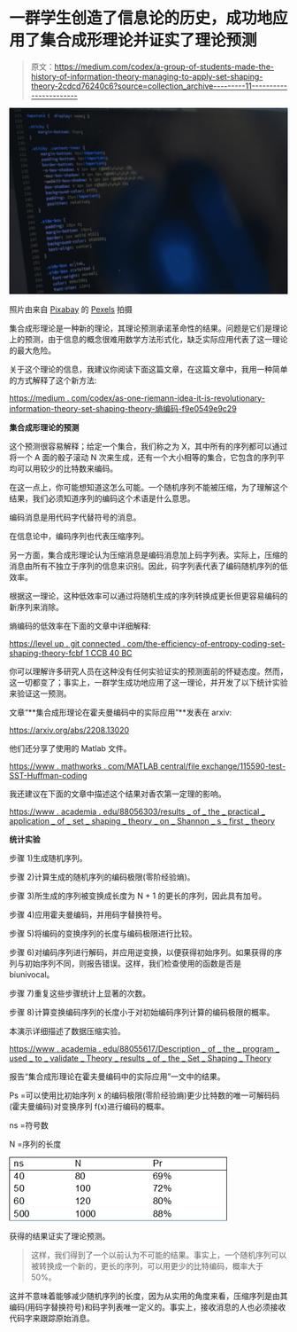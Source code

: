 # 一群学生创造了信息论的历史，成功地应用了集合成形理论并证实了理论预测

> 原文：<https://medium.com/codex/a-group-of-students-made-the-history-of-information-theory-managing-to-apply-set-shaping-theory-2cdcd76240c6?source=collection_archive---------11----------------------->

![](img/887a082ebe08e43dd3df13d3fcf76a39.png)

照片由来自 [Pixabay](https://pixabay.com//?utm_source=link-attribution&utm_medium=referral&utm_campaign=image&utm_content=1839877) 的 [Pexels](https://pixabay.com/users/pexels-2286921/?utm_source=link-attribution&utm_medium=referral&utm_campaign=image&utm_content=1839877) 拍摄

集合成形理论是一种新的理论，其理论预测承诺革命性的结果。问题是它们是理论上的预测，由于信息的概念很难用数学方法形式化，缺乏实际应用代表了这一理论的最大危险。

关于这个理论的信息，我建议你阅读下面这篇文章，在这篇文章中，我用一种简单的方式解释了这个新方法:

[https://medium . com/codex/as-one-riemann-idea-it-is-revolutionary-information-theory-set-shaping-theory-熵编码-f9e0549e9c29](/codex/as-one-riemann-idea-it-is-revolutionizing-information-theory-set-shaping-theory-entropy-coding-f9e0549e9c29)

**集合成形理论的预测**

这个预测很容易解释；给定一个集合，我们称之为 X，其中所有的序列都可以通过将一个 A 面的骰子滚动 N 次来生成，还有一个大小相等的集合，它包含的序列平均可以用较少的比特数来编码。

在这一点上，你可能想知道这怎么可能。一个随机序列不能被压缩，为了理解这个结果，我们必须知道序列的编码这个术语是什么意思。

编码消息是用代码字代替符号的消息。

在信息论中，编码序列也代表压缩序列。

另一方面，集合成形理论认为压缩消息是编码消息加上码字列表。实际上，压缩的消息由所有不独立于序列的信息来识别。因此，码字列表代表了编码随机序列的低效率。

根据这一理论，这种低效率可以通过将随机生成的序列转换成更长但更容易编码的新序列来消除。

熵编码的低效率在下面的文章中详细解释:

[https://level up . git connected . com/the-efficiency-of-entropy-coding-set-shaping-theory-fcbf 1 CCB 40 BC](https://levelup.gitconnected.com/the-inefficiency-of-entropy-coding-set-shaping-theory-fcbf1ccb40bc)

你可以理解许多研究人员在这种没有任何实验证实的预测面前的怀疑态度。然而，这一切都变了；事实上，一群学生成功地应用了这一理论，并开发了以下统计实验来验证这一预测。

文章“**集合成形理论在霍夫曼编码中的实际应用”**发表在 arxiv:

https://arxiv.org/abs/2208.13020

他们还分享了使用的 Matlab 文件。

[https://www . mathworks . com/MATLAB central/file exchange/115590-test-SST-Huffman-coding](https://www.mathworks.com/matlabcentral/fileexchange/115590-test-sst-huffman-coding)

我还建议在下面的文章中描述这个结果对香农第一定理的影响。

[https://www . academia . edu/88056303/results _ of _ the _ practical _ application _ of _ set _ shaping _ theory _ on _ Shannon _ s _ first _ theory](https://www.academia.edu/88056303/Consequences_of_the_practical_application_of_set_shaping_theory_on_Shannon_s_first_theorem)

**统计实验**

步骤 1)生成随机序列。

步骤 2)计算生成的随机序列的编码极限(零阶经验熵)。

步骤 3)所生成的序列被变换成长度为 N + 1 的更长的序列，因此具有加号。

步骤 4)应用霍夫曼编码，并用码字替换符号。

步骤 5)将编码的变换序列的长度与编码极限进行比较。

步骤 6)对编码序列进行解码，并应用逆变换，以便获得初始序列。如果获得的序列与初始序列不同，则报告错误。这样，我们检查使用的函数是否是 biunivocal。

步骤 7)重复这些步骤统计上显著的次数。

步骤 8)计算变换编码序列的长度小于对初始编码序列计算的编码极限的概率。

本演示详细描述了数据压缩实验。

[https://www . academia . edu/88055617/Description _ of _ the _ program _ used _ to _ validate _ Theory _ results _ of _ the _ Set _ Shaping _ Theory](https://www.academia.edu/88055617/Description_of_the_program_used_to_validate_the_theoretical_results_of_the_Set_Shaping_Theory)

报告“集合成形理论在霍夫曼编码中的实际应用”一文中的结果。

Ps =可以使用比初始序列 x 的编码极限(零阶经验熵)更少比特数的唯一可解码码(霍夫曼编码)对变换序列 f(x)进行编码的概率。

ns =符号数

N =序列的长度

![](img/03a60fdf97f84d5e1db543f625dc7712.png)

获得的结果证实了理论预测。

> 这样，我们得到了一个以前认为不可能的结果。事实上，一个随机序列可以被转换成一个新的，更长的序列，可以用更少的比特编码，概率大于 50%。

这并不意味着能够减少随机序列的长度，因为从实用的角度来看，压缩序列是由其编码(用码字替换符号)和码字列表唯一定义的。事实上，接收消息的人也必须接收代码字来跟踪原始消息。
